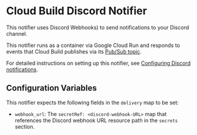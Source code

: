 # Cloud Build Discord Notifier

This notifier uses Discord Webhooks) to
send notifications to your Discord channel.

This notifier runs as a container via Google Cloud Run and responds to
events that Cloud Build publishes via its
[Pub/Sub topic](https://cloud.google.com/cloud-build/docs/send-build-notifications).

For detailed instructions on setting up this notifier,
see [Configuring Discord notifications](https://cloud.google.com/cloud-build/docs/configuring-notifications/configure-slack).

## Configuration Variables

This notifier expects the following fields in the `delivery` map to be set:

- `webhook_url`: The `secretRef: <discord-webhook-URL>` map that references the
Discord webhook URL resource path in the `secrets` section.

